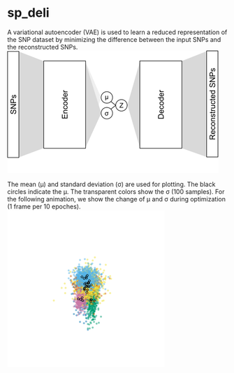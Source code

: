 # sp_deli

A variational autoencoder (VAE) is used to learn a reduced representation of the SNP dataset by minimizing the difference between the input SNPs and the reconstructed SNPs.
![Fig](fig.png)

The mean (&mu;) and standard deviation (&sigma;) are used for plotting. The black circles indicate the &mu;. The transparent colors show the &sigma; (100 samples). For the following animation, we show the change of &mu; and &sigma; during optimization (1 frame per 10 epoches).
![Animation](Metano_UCE_SNPs_50percent.gif)
